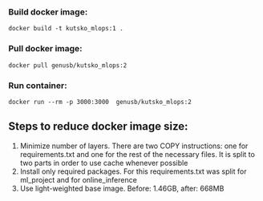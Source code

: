 ### Build docker image:

<pre><code>docker build -t kutsko_mlops:1 .</code></pre>

### Pull docker image:

<pre><code>docker pull genusb/kutsko_mlops:2</code></pre>

### Run container:

<pre><code>docker run --rm -p 3000:3000  genusb/kutsko_mlops:2</code></pre>

## Steps to reduce docker image size:
1. Minimize number of layers. There are two COPY instructions: one for requirements.txt and one for the rest of the necessary files. It is split to two parts in order to use cache whenever possible
2. Install only required packages. For this requirements.txt was split for ml_project and for online_inference
3. Use light-weighted base image. Before: 1.46GB, after: 668MB